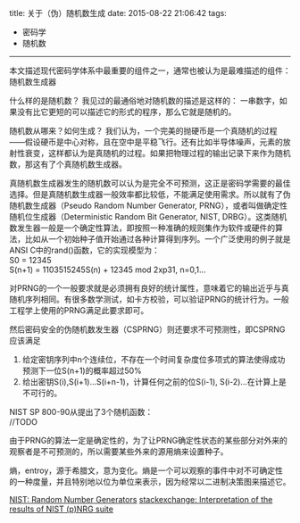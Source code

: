 title: 关于（伪）随机数生成
date: 2015-08-22 21:06:42
tags:
- 密码学
- 随机数
---

本文描述现代密码学体系中最重要的组件之一，通常也被认为是最难描述的组件：随机数生成器

什么样的是随机数？
我见过的最通俗地对随机数的描述是这样的：
一串数字，如果没有比它更短的可以描述它的形式的程序，那么它就是随机的。

随机数从哪来？如何生成？
我们认为，一个完美的抛硬币是一个真随机的过程——假设硬币是中心对称，且在空中是平稳飞行。还有比如半导体噪声，元素的放射性衰变，这样都认为是真随机的过程。如果把物理过程的输出记录下来作为随机数，那这有了个真随机数生成器。

真随机数生成器发生的随机数可以认为是完全不可预测，这正是密码学需要的最佳选择。但是真随机数生成器一般效率都比较低，不能满足使用需求。所以就有了伪随机数生成器（Pseudo Random Number Generator, PRNG），或者叫做确定性随机位生成器（Deterministic Random Bit Generator, NIST, DRBG）。这类随机数发生器一般是一个确定性算法，即按照一种准确的规则集作为软件或硬件的算法，比如从一个初始种子值开始通过各种计算得到序列。一个广泛使用的例子就是ANSI C中的rand()函数，它的实现模型为：   
S0 = 12345   
S(n+1) = 1103515245S(n) + 12345 mod 2xp31, n=0,1...

对PRNG的一个一般要求就是必须拥有良好的统计属性，意味着它的输出近乎与真随机序列相同。有很多数学测试，如卡方校验，可以验证PRNG的统计行为。一般工程学上使用的PRNG满足此要求即可。

然后密码安全的伪随机数发生器（CSPRNG）则还要求不可预测性，即CSPRNG应该满足   
1. 给定密钥序列中n个连续位，不存在一个时间复杂度位多项式的算法使得成功预测下一位S(n+1)的概率超过50%   
2. 给出密钥S(i),S(i+1)...S(i+n-1)，计算任何之前的位S(i-1), S(i-2)...在计算上是不可行的。

NIST SP 800-90从提出了3个随机函数：   
//TODO

由于PRNG的算法一定是确定性的，为了让PRNG确定性状态的某些部分对外来的观察者是不可预测的，所以需要某些外来的源用熵来设置种子。

熵，entroy，源于希腊文，意为变化。熵是一个可以观察的事件中对不可确定性的一种度量，并且特别地以位为单位来表示，因为经常以二进制决策图来描述它。



[NIST: Random Number Generators](http://csrc.nist.gov/groups/ST/toolkit/rng/documentation_software.html)
[stackexchange: Interpretation of the results of NIST (p)NRG suite](http://crypto.stackexchange.com/questions/19861/interpretation-of-the-results-of-nist-pnrg-suite)
